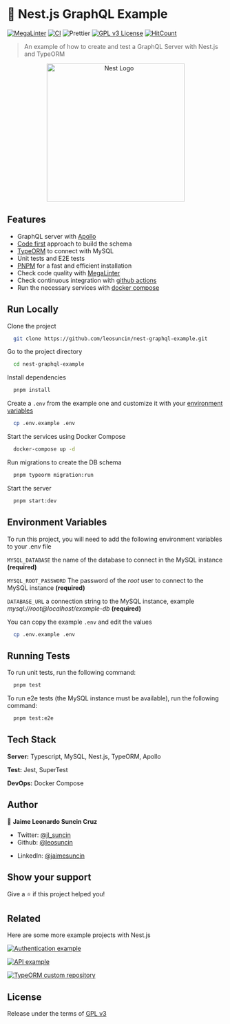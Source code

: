 # 🎲 Nest.js GraphQL Example

[![MegaLinter](https://github.com/leosuncin/nest-graphql-example/workflows/MegaLinter/badge.svg?branch=master)](https://github.com/leosuncin/nest-graphql-example/actions/workflows/mega-linter.yml)
[![CI](https://github.com/leosuncin/nest-graphql-example/workflows/CI/badge.svg?branch=master)](https://github.com/leosuncin/nest-graphql-example/actions/workflows/ci.yml)
![Prettier](https://img.shields.io/badge/Code%20style-prettier-informational?logo=prettier&logoColor=white)
[![GPL v3 License](https://img.shields.io/badge/License-GPLv3-green.svg)](./LICENSE)
[![HitCount](https://hits.dwyl.com/leosuncin/nest-graphql-example.svg)](https://hits.dwyl.com/leosuncin/nest-graphql-example)

> An example of how to create and test a GraphQL Server with Nest.js and TypeORM

<p align="center">
  <a href="http://nestjs.com/" target="blank"><img src="https://nestjs.com/img/logo_text.svg" width="320" alt="Nest Logo" /></a>
</p>

## Features

- GraphQL server with [Apollo](https://www.apollographql.com/)
- [Code first](https://docs.nestjs.com/graphql/quick-start#code-first) approach to build the schema
- [TypeORM](https://typeorm.io/) to connect with MySQL
- Unit tests and E2E tests
- [PNPM](https://pnpm.io/) for a fast and efficient installation
- Check code quality with [MegaLinter](https://megalinter.github.io/latest/)
- Check continuous integration with [github actions](.github/workflows/ci.yml)
- Run the necessary services with [docker compose](https://docs.docker.com/compose/)

## Run Locally

Clone the project

```bash
  git clone https://github.com/leosuncin/nest-graphql-example.git
```

Go to the project directory

```bash
  cd nest-graphql-example
```

Install dependencies

```bash
  pnpm install
```

Create a `.env` from the example one and customize it with your [environment variables](#environment-variables)

```bash
  cp .env.example .env
```

Start the services using Docker Compose

```bash
  docker-compose up -d
```

Run migrations to create the DB schema

```bash
  pnpm typeorm migration:run
```

Start the server

```bash
  pnpm start:dev
```

## Environment Variables

To run this project, you will need to add the following environment variables to your .env file

`MYSQL_DATABASE` the name of the database to connect in the MySQL instance **(required)**

`MYSQL_ROOT_PASSWORD` The password of the _root_ user to connect to the MySQL instance **(required)**

`DATABASE_URL` a connection string to the MySQL instance, example _mysql://root@localhost/example-db_ **(required)**

You can copy the example `.env` and edit the values

```bash
  cp .env.example .env
```

## Running Tests

To run unit tests, run the following command:

```bash
  pnpm test
```

To run e2e tests (the MySQL instance must be available), run the following command:

```bash
  pnpm test:e2e
```

## Tech Stack

**Server:** Typescript, MySQL, Nest.js, TypeORM, Apollo

**Test:** Jest, SuperTest

**DevOps:** Docker Compose

## Author

👤 **Jaime Leonardo Suncin Cruz**

- Twitter: [@jl_suncin](https://twitter.com/jl_suncin)
- Github: [@leosuncin](https://github.com/leosuncin)
<!-- markdown-link-check-disable -->
- LinkedIn: [@jaimesuncin](https://linkedin.com/in/jaimesuncin)
<!-- markdown-link-check-enable -->

## Show your support

Give a ⭐️ if this project helped you!

## Related

Here are some more example projects with Nest.js

[![Authentication example](https://github-readme-stats.vercel.app/api/pin/?username=leosuncin&repo=nest-auth-example)](https://github.com/leosuncin/nest-auth-example)

[![API example](https://github-readme-stats.vercel.app/api/pin/?username=leosuncin&repo=nest-api-example)](https://github.com/leosuncin/nest-api-example)

[![TypeORM custom repository](https://github-readme-stats.vercel.app/api/pin/?username=leosuncin&repo=nest-typeorm-custom-repository)](https://github.com/leosuncin/nest-api-example)

## License

Release under the terms of [GPL v3](./LICENSE)
